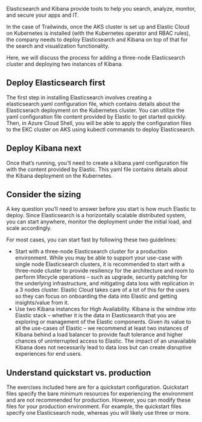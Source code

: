 Elasticsearch and Kibana provide tools to help you search, analyze, monitor, and secure your apps and IT.

In the case of Trailwinds, once the AKS cluster is set up and Elastic Cloud on Kubernetes is installed (with the Kubernetes operator and RBAC rules), the company needs to deploy Elasticsearch and Kibana on top of that for the search and visualization functionality.

Here, we will discuss the process for adding a three-node Elasticsearch cluster and deploying two instances of Kibana.

## Deploy Elasticsearch first

The first step in installing Elasticsearch involves creating a elasticsearch.yaml configuration file, which contains details about the Elasticserach deployment on the Kubernetes cluster. You can utilize the yaml configuration file content provided by Elastic to get started quickly. Then, in Azure Cloud Shell, you will be able to apply the configuration files to the EKC cluster on AKS using kubectl commands to deploy Elasticsearch.

## Deploy Kibana next

Once that’s running, you’ll need to create a kibana.yaml configuration file with the content provided by Elastic. This yaml file contains details about the Kibana deployment on the Kubernetes.

## Consider the sizing

A key question you’ll need to answer before you start is how much Elastic to deploy. Since Elasticsearch is a horizontally scalable distributed system, you can start anywhere, monitor the deployment under the initial load, and scale accordingly.

For most cases, you can start fast by following these two guidelines:

- Start with a three-node Elasticsearch cluster for a production environment. While you may be able to support your use-case with single node Elasticsearch clusters, it is recommended to start with a three-node cluster to provide resiliency for the architecture and room to perform lifecycle operations – such as upgrade, security patching for the underlying infrastructure, and mitigating data loss with replication in a 3 nodes cluster. Elastic Cloud takes care of a lot of this for the users so they can focus on onboarding the data into Elastic and getting insights/value from it.
- Use two Kibana instances for High Availability. Kibana is the window into Elastic stack – whether it is the data in Elasticsearch that you are exploring or management of the Elastic components. Given its value to all the use-cases of Elastic – we recommend at least two instances of Kibana behind a load balancer to provide fault tolerance and higher chances of uninterrupted access to Elastic. The impact of an unavailable Kibana does not necessarily lead to data loss but can create disruptive experiences for end users.

## Understand quickstart vs. production

The exercises included here are for a quickstart configuration. Quickstart files specify the bare minimum resources for experiencing the environment and are not recommended for production. However, you can modify these files for your production environment. For example, the quickstart files specify one Elasticsearch node, whereas you will likely use three or more.
